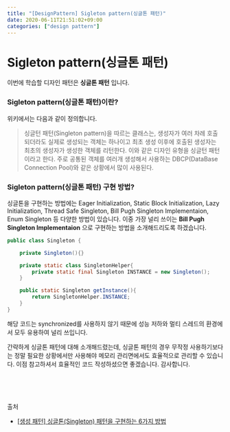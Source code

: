 ```yaml
---
title: "[DesignPattern] Sigleton pattern(싱글톤 패턴)"
date: 2020-06-11T21:51:02+09:00
categories: ["design pattern"]
---
```


# Sigleton pattern(싱글톤 패턴)

이번에 학습할 디자인 패턴은 **싱글톤 패턴** 입니다.


### Sigleton pattern(싱글톤 패턴)이란?

위키에서는 다음과 같이 정의합니다.

> 싱글턴 패턴(Singleton pattern)을 따르는 클래스는, 생성자가 여러 차례 호출되더라도 실제로 생성되는 객체는 하나이고 최초 생성 이후에 호출된 생성자는 최초의 생성자가 생성한 객체를 리턴한다. 이와 같은 디자인 유형을 싱글턴 패턴이라고 한다. 주로 공통된 객체를 여러개 생성해서 사용하는 DBCP(DataBase Connection Pool)와 같은 상황에서 많이 사용된다.

### Sigleton pattern(싱글톤 패턴) 구현 방법?

싱글톤을 구현하는 방법에는 Eager Initialization, Static Block Initialization, Lazy Initialization, Thread Safe Singleton, Bill Pugh Singleton Implementaion, Enum Singleton 등 다양한 방법이 있습니다. 이중 가장 널리 쓰이는 **Bill Pugh Singleton Implementaion** 으로 구현하는 방법을 소개해드리도록 하겠습니다.

~~~JAVA
public class Singleton {

    private Singleton(){}

    private static class SingletonHelper{
        private static final Singleton INSTANCE = new Singleton();
    }

    public static Singleton getInstance(){
        return SingletonHelper.INSTANCE;
    }
}
~~~

해당 코드는 synchronized를 사용하지 않기 때문에 성능 저하와 멀티 스레드의 환경에서 모두 유용하여 널리 쓰입니다.

간략하게 싱글톤 패턴에 대해 소개해드렸는데, 싱글톤 패턴의 경우 무작정 사용하기보다는 정말 필요한 상황에서만 사용해야 메모리 관리면에서도 효율적으로 관리할 수 있습니다. 이점 참고하셔서 효율적인 코드 작성하셨으면 좋겠습니다. 감사합니다.


<br><br><br>

출처

- [[생성 패턴] 싱글톤(Singleton) 패턴을 구현하는 6가지 방법](https://readystory.tistory.com/116)
